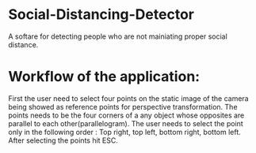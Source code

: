 # Social-Distancing-Detector
A softare for detecting people who are not mainiating proper social distance.

# Workflow of the application:
First the user need to select four points on the static image of the camera being showed as reference points for perspective transformation. The points needs to be the four corners of a any object whose opposites are parallel to each other(parallelogram). The user needs to select the point only in the following order : Top right, top left, bottom right, bottom left.  After selecting the points hit ESC.
